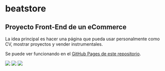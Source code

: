 # beatstore

## Proyecto Front-End de un eCommerce

La idea principal es hacer una página que pueda usar personalmente como CV, mostrar proyectos y vender instrumentales.

Se puede ver funcionando en el [GitHub Pages de este repositorio](https://kenzaflow.com/beatstore/).

![](https://img.shields.io/github/last-commit/kenzaflow/beatstore)
![](https://img.shields.io/github/commit-activity/y/kenzaflow/beatstore)
![](https://img.shields.io/github/package-json/version/kenzaflow/beatstore)